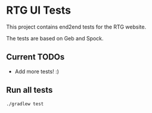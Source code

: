 # RTG UI Tests

This project contains end2end tests for the RTG website.

The tests are based on Geb and Spock.

## Current TODOs

* Add more tests! :)

## Run all tests

`./gradlew test` 